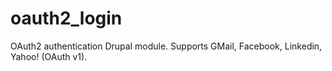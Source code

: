 oauth2_login
============

OAuth2 authentication Drupal module. Supports GMail, Facebook, Linkedin, Yahoo! (OAuth v1).
